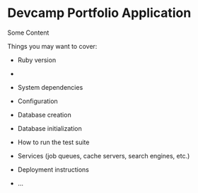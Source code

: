 # Devcamp Portfolio Application

Some Content

Things you may want to cover:

* Ruby version
* 
* System dependencies

* Configuration

* Database creation

* Database initialization

* How to run the test suite

* Services (job queues, cache servers, search engines, etc.)

* Deployment instructions

* ...
